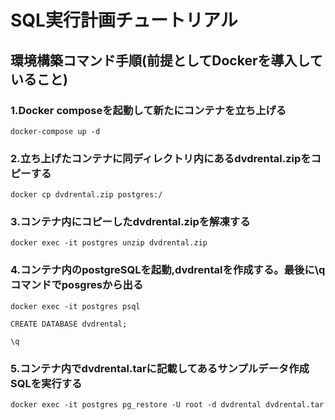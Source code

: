 # SQL実行計画チュートリアル

## 環境構築コマンド手順(前提としてDockerを導入していること)

### 1.Docker composeを起動して新たにコンテナを立ち上げる <br>
```
docker-compose up -d
```

### 2.立ち上げたコンテナに同ディレクトリ内にあるdvdrental.zipをコピーする <br>
```
docker cp dvdrental.zip postgres:/
```
### 3.コンテナ内にコピーしたdvdrental.zipを解凍する <br>

```
docker exec -it postgres unzip dvdrental.zip
```

### 4.コンテナ内のpostgreSQLを起動,dvdrentalを作成する。最後に\qコマンドでposgresから出る <br> 
```
docker exec -it postgres psql

CREATE DATABASE dvdrental;

\q
```

### 5.コンテナ内でdvdrental.tarに記載してあるサンプルデータ作成SQLを実行する <br> 
```
docker exec -it postgres pg_restore -U root -d dvdrental dvdrental.tar 
```
